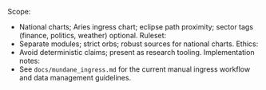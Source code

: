 <!-- >>> AUTO-GEN BEGIN: Mundane v1.0 (instructions) -->
Scope:
- National charts; Aries ingress chart; eclipse path proximity; sector tags (finance, politics, weather) optional.
Ruleset:
- Separate modules; strict orbs; robust sources for national charts.
Ethics:
- Avoid deterministic claims; present as research tooling.
Implementation notes:
- See `docs/mundane_ingress.md` for the current manual ingress workflow and data management guidelines.
<!-- >>> AUTO-GEN END: Mundane v1.0 (instructions) -->
